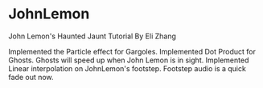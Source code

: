 # JohnLemon

John Lemon's Haunted Jaunt Tutorial By Eli Zhang

Implemented the Particle effect for Gargoles.
Implemented Dot Product for Ghosts. Ghosts will speed up when John Lemon is in sight.
Implemented Linear interpolation on JohnLemon's footstep. Footstep audio is a quick fade out now. 
